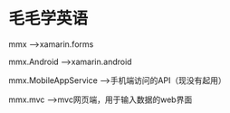 # 毛毛学英语

mmx
-->xamarin.forms

mmx.Android
-->xamarin.android

mmx.MobileAppService
-->手机端访问的API（现没有起用）

mmx.mvc
-->mvc网页端，用于输入数据的web界面
